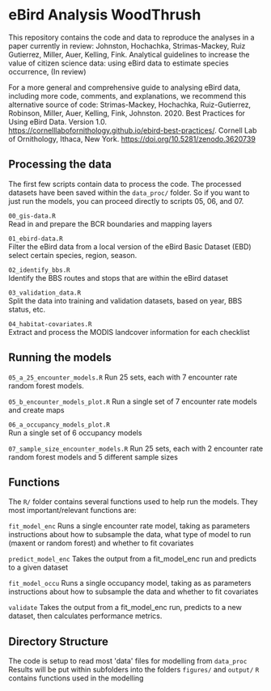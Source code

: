 # eBird Analysis WoodThrush

This repository contains the code and data to reproduce the analyses in a paper currently in review: 
Johnston, Hochachka, Strimas-Mackey, Ruiz Gutierrez, Miller, Auer, Kelling, Fink. Analytical guidelines to increase the value of citizen science data: using eBird data to estimate species occurrence, (In review)

For a more general and comprehensive guide to analysing eBird data, including more code, comments, and explanations, we recommend this alternative source of code: 
Strimas-Mackey, Hochachka, Ruiz-Gutierrez, Robinson, Miller, Auer, Kelling, Fink, Johnston. 2020. Best Practices for Using eBird Data. Version 1.0. https://cornelllabofornithology.github.io/ebird-best-practices/. Cornell Lab of Ornithology, Ithaca, New York. https://doi.org/10.5281/zenodo.3620739


## Processing the data

The first few scripts contain data to process the code. The processed datasets have been saved within the `data_proc/` folder. So if you want to just run the models, you can proceed directly to scripts 05, 06, and 07.  

`00_gis-data.R` 			
Read in and prepare the BCR boundaries and mapping layers
	
`01_ebird-data.R` 		
Filter the eBird data from a local version of the eBird Basic Dataset (EBD)
						select certain species, region, season. 

`02_identify_bbs.R` 		
Identify the BBS routes and stops that are within the eBird dataset

`03_validation_data.R` 	
Split the data into training and validation datasets, based on year, BBS status, etc. 

`04_habitat-covariates.R`	
Extract and process the MODIS landcover information for each checklist


## Running the models

`05_a_25_encounter_models.R`
Run 25 sets, each with 7 encounter rate random forest models. 

`05_b_encounter_models_plot.R`
Run a single set of 7 encounter rate models and create maps

`06_a_occupancy_models_plot.R` 			
Run a single set of 6 occupancy models

`07_sample_size_encounter_models.R`
Run 25 sets, each with 2 encounter rate random forest models and 5 different sample sizes


## Functions

The `R/` folder contains several functions used to help run the models. They most important/relevant functions are: 

`fit_model_enc` 
Runs a single encounter rate model, taking as parameters instructions about how to subsample the data, what type of model to run (maxent or random forest) and whether to fit covariates

`predict_model_enc` 
Takes the output from a fit_model_enc run and predicts to a given dataset

`fit_model_occu`
Runs a single occupancy model, taking as as parameters instructions about how to subsample the data and whether to fit covariates

`validate`
Takes the output from a fit_model_enc run, predicts to a new dataset, then calculates performance metrics. 


## Directory Structure

The code is setup to read most 'data' files for modelling from `data_proc`
Results will be put within subfolders into the folders `figures/` and `output/` 
`R` contains functions used in the modelling
